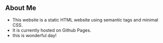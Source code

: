 ## About Me 

* This website is a static HTML website using semantic tags and minimal CSS. 
* It is currently hosted on Github Pages.
* this is wonderful day!

